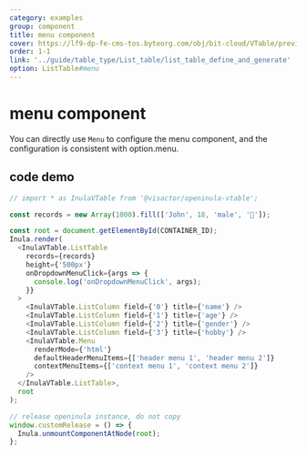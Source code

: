 ```yaml
---
category: examples
group: component
title: menu component
cover: https://lf9-dp-fe-cms-tos.byteorg.com/obj/bit-cloud/VTable/preview/react-default-new.png
order: 1-1
link: '../guide/table_type/List_table/list_table_define_and_generate'
option: ListTable#menu
---
```


# menu component

You can directly use `Menu` to configure the menu component, and the configuration is consistent with option.menu.

## code demo

```javascript livedemo template=vtable-openinula
// import * as InulaVTable from '@visactor/openinula-vtable';

const records = new Array(1000).fill(['John', 18, 'male', '🏀']);

const root = document.getElementById(CONTAINER_ID);
Inula.render(
  <InulaVTable.ListTable
    records={records}
    height={'500px'}
    onDropdownMenuClick={args => {
      console.log('onDropdownMenuClick', args);
    }}
  >
    <InulaVTable.ListColumn field={'0'} title={'name'} />
    <InulaVTable.ListColumn field={'1'} title={'age'} />
    <InulaVTable.ListColumn field={'2'} title={'gender'} />
    <InulaVTable.ListColumn field={'3'} title={'hobby'} />
    <InulaVTable.Menu
      renderMode={'html'}
      defaultHeaderMenuItems={['header menu 1', 'header menu 2']}
      contextMenuItems={['context menu 1', 'context menu 2']}
    />
  </InulaVTable.ListTable>,
  root
);

// release openinula instance, do not copy
window.customRelease = () => {
  Inula.unmountComponentAtNode(root);
};
```
